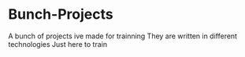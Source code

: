 # Bunch-Projects
A bunch of projects ive made for trainning
They are written in different technologies 
Just here to train
